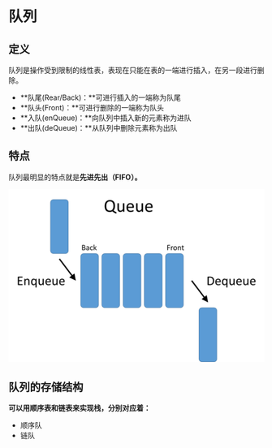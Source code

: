 # 队列

## 定义

队列是操作受到限制的线性表，表现在只能在表的一端进行插入，在另一段进行删除。

* **队尾\(Rear/Back\)：**可进行插入的一端称为队尾
* **队头\(Front\)：**可进行删除的一端称为队头
* **入队\(enQueue\)：**向队列中插入新的元素称为进队
* **出队\(deQueue\)：**从队列中删除元素称为出队

## 特点

队列最明显的特点就是**先进先出（FIFO）。**

![](../../.gitbook/assets/image%20%2819%29.png)

## **队列的存储结构**

**可以用顺序表和链表来实现栈，分别对应着：**

* 顺序队
* 链队

